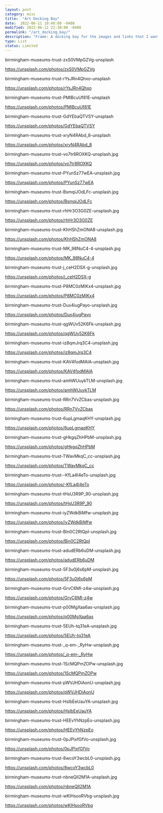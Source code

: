 ```yaml
---
layout: post
category: misc
title:  "Art Docking Bay"
date:  2022-06-11 10:40:00 -0400
modified: 2022-06-12 22:30:00 -0400
permalink: "/art_docking_bay/"
description: "Frame: A docking bay for the images and links that I want to use in future posts."
type: List
status: Limited
---
```


birmingham-museums-trust-zxS0VMpGZVg-unsplash

<https://unsplash.com/photos/zxS0VMpGZVg>


birmingham-museums-trust-rYsJRn4Qhxo-unsplash

<https://unsplash.com/photos/rYsJRn4Qhxo>

birmingham-museums-trust-PMlBcuUf81E-unsplash

<https://unsplash.com/photos/PMlBcuUf81E>

birmingham-museums-trust-GdYEbaQTVSY-unsplash

<https://unsplash.com/photos/GdYEbaQTVSY>


birmingham-museums-trust-xryN4RAbd_8-unsplash

<https://unsplash.com/photos/xryN4RAbd_8>


birmingham-museums-trust-vo7tr8ROXKQ-unsplash.jpg

<https://unsplash.com/photos/vo7tr8ROXKQ>

birmingham-museums-trust-PYunSz77wEA-unsplash.jpg

<https://unsplash.com/photos/PYunSz77wEA>

birmingham-museums-trust-BsmqiJOdLFc-unsplash.jpg

<https://unsplash.com/photos/BsmqiJOdLFc>

birmingham-museums-trust-rhHr3O3G0ZE-unsplash.jpg

<https://unsplash.com/photos/rhHr3O3G0ZE>

birmingham-museums-trust-KhHShZmONA8-unsplash.jpg

<https://unsplash.com/photos/KhHShZmONA8>

birmingham-museums-trust-MK_98NuC4-4-unsplash.jpg

<https://unsplash.com/photos/MK_98NuC4-4>

birmingham-museums-trust-j_ceH2DSX-g-unsplash.jpg

<https://unsplash.com/photos/j_ceH2DSX-g>

birmingham-museums-trust-P8MC0zMIKx4-unsplash.jpg

<https://unsplash.com/photos/P8MC0zMIKx4>

birmingham-museums-trust-Dux4iugPayo-unsplash.jpg

<https://unsplash.com/photos/Dux4iugPayo>

birmingham-museums-trust-qgWUv52K6Fk-unsplash.jpg

<https://unsplash.com/photos/qgWUv52K6Fk>

birmingham-museums-trust-iz8qmJrq3C4-unsplash.jpg

<https://unsplash.com/photos/iz8qmJrq3C4>

birmingham-museums-trust-KAV4fodMAIA-unsplash.jpg

<https://unsplash.com/photos/KAV4fodMAIA>

birmingham-museums-trust-amhWUuykTLM-unsplash.jpg

<https://unsplash.com/photos/amhWUuykTLM>

birmingham-museums-trust-RRn7VvZCbas-unsplash.jpg

<https://unsplash.com/photos/RRn7VvZCbas>

birmingham-museums-trust-6upLgmaqKHY-unsplash.jpg

<https://unsplash.com/photos/6upLgmaqKHY>

birmingham-museums-trust-gHkgqZhHPbM-unsplash.jpg

<https://unsplash.com/photos/gHkgqZhHPbM>

birmingham-museums-trust-TWavMkqC_cc-unsplash.jpg

<https://unsplash.com/photos/TWavMkqC_cc>

birmingham-museums-trust--KfLa4I4eTo-unsplash.jpg

<https://unsplash.com/photos/-KfLa4I4eTo>

birmingham-museums-trust-tHsU3R9P_90-unsplash.jpg

<https://unsplash.com/photos/tHsU3R9P_90>

birmingham-museums-trust-iyZWdkBiMfw-unsplash.jpg

<https://unsplash.com/photos/iyZWdkBiMfw>

birmingham-museums-trust-Bin0C2RtQpI-unsplash.jpg

<https://unsplash.com/photos/Bin0C2RtQpI>

birmingham-museums-trust-adudERb6uDM-unsplash.jpg

<https://unsplash.com/photos/adudERb6uDM>

birmingham-museums-trust-5F3u0j6s6pM-unsplash.jpg


<https://unsplash.com/photos/5F3u0j6s6pM>


birmingham-museums-trust-GrvC6MI-z4w-unsplash.jpg

<https://unsplash.com/photos/GrvC6MI-z4w>

birmingham-museums-trust-p00MgXaa6as-unsplash.jpg

<https://unsplash.com/photos/p00MgXaa6as>

birmingham-museums-trust-5EUh-tq31eA-unsplash.jpg

<https://unsplash.com/photos/5EUh-tq31eA>

birmingham-museums-trust-_q-em-_RyHw-unsplash.jpg

<https://unsplash.com/photos/_q-em-_RyHw>

birmingham-museums-trust-1ScMQPmZOPw-unsplash.jpg

<https://unsplash.com/photos/1ScMQPmZOPw>

birmingham-museums-trust-pWVJHDiAonU-unsplash.jpg

<https://unsplash.com/photos/pWVJHDiAonU>

birmingham-museums-trust-HslbEeUauYA-unsplash.jpg


<https://unsplash.com/photos/HslbEeUauYA>

birmingham-museums-trust-HEEvYhNzpEo-unsplash.jpg

<https://unsplash.com/photos/HEEvYhNzpEo>

birmingham-museums-trust-0pJPixfGfVo-unsplash.jpg

<https://unsplash.com/photos/0pJPixfGfVo>

birmingham-museums-trust-8wcoY3wcbL0-unsplash.jpg

<https://unsplash.com/photos/8wcoY3wcbL0>

birmingham-museums-trust-nbneQlI2M1A-unsplash.jpg

<https://unsplash.com/photos/nbneQlI2M1A>

birmingham-museums-trust-wKlHsooRVbg-unsplash.jpg

<https://unsplash.com/photos/wKlHsooRVbg>